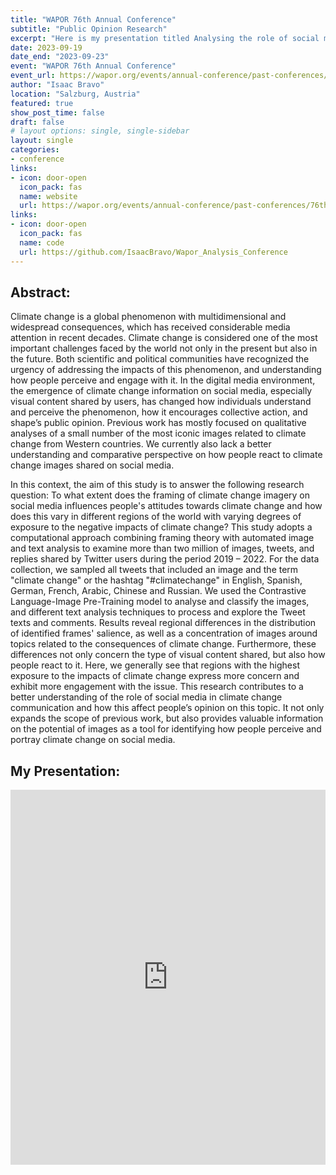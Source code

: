 ```yaml
---
title: "WAPOR 76th Annual Conference"
subtitle: "Public Opinion Research"
excerpt: "Here is my presentation titled Analysing the role of social media in shaping public opinion on climate change: A comparative study across regions using automated image and text analysis, at the WAPOR 76th Annual Conference in Salzburg."
date: 2023-09-19
date_end: "2023-09-23"
event: "WAPOR 76th Annual Conference"
event_url: https://wapor.org/events/annual-conference/past-conferences/76th-annual-conference/
author: "Isaac Bravo"
location: "Salzburg, Austria"
featured: true
show_post_time: false
draft: false
# layout options: single, single-sidebar
layout: single
categories:
- conference
links:
- icon: door-open
  icon_pack: fas
  name: website
  url: https://wapor.org/events/annual-conference/past-conferences/76th-annual-conference/
links:
- icon: door-open
  icon_pack: fas
  name: code
  url: https://github.com/IsaacBravo/Wapor_Analysis_Conference
---
```

## Abstract:

Climate change is a global phenomenon with multidimensional and widespread consequences, which has received considerable media attention in recent decades. Climate change is considered one of the most important challenges faced by the world not only in the present but also in the future. Both scientific and political communities have recognized the urgency of addressing the impacts of this phenomenon, and understanding how people perceive and engage with it. In the digital media
environment, the emergence of climate change information on social media, especially visual content shared by users, has changed how individuals understand and perceive the phenomenon, how it encourages collective action, and shape’s public opinion. Previous work has mostly focused on qualitative analyses of a small number of the most iconic images related to climate change from Western countries. We currently also lack a better understanding and comparative perspective on how people react to climate change images shared on social media.

In this context, the aim of this study is to answer the following research question: To what extent does the framing of climate change imagery on social media influences people's attitudes towards climate change and how does this vary in different regions of the world with varying degrees of exposure to the negative impacts of climate change? This study adopts a computational approach combining framing theory with automated image and text analysis to examine more than two million of images, tweets, and replies shared by Twitter users during the period 2019 – 2022. For the data collection, we sampled all tweets that included an image and the term "climate change" or the hashtag "#climatechange" in English, Spanish, German, French, Arabic, Chinese and Russian. We used the Contrastive Language-Image Pre-Training model to analyse and classify the images, and different text analysis techniques to process and explore the Tweet texts and comments. Results reveal regional
differences in the distribution of identified frames' salience, as well as a concentration of images around topics related to the consequences of climate change. Furthermore, these differences not only concern the type of visual content shared, but also how people react to it. Here, we generally see that regions with the highest exposure to the impacts of climate change express more concern and exhibit more engagement with the issue. This research contributes to a better understanding of the role of social media in climate change communication and how this affect people’s opinion on this topic. It not only expands the scope of previous work, but also provides valuable information on the potential of images as a tool for identifying how people perceive and portray climate change on social media.

## My Presentation:

<iframe src="https://drive.google.com/file/d/19rbUygdY5DaKQ7SxzELPhZfnK8OU719-/preview?usp=sharing" style="width:100%; height:600px;" frameborder="0"></iframe>
